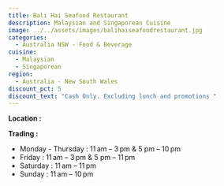 ```yaml
---
title: Bali Hai Seafood Restaurant
description: Malaysian and Singaporean Cuisine
image: ../../assets/images/balihaiseafoodrestaurant.jpg
categories:
  - Australia NSW - Food & Beverage
cuisine:
  - Malaysian
  - Singaporean
region:
  - Australia - New South Wales
discount_pct: 5
discount_text: "Cash Only. Excluding lunch and promotions "
---
```

**Location :**

**Trading :**

* Monday - Thursday :  11 am – 3 pm & 5 pm – 10 pm
* Friday : 11 am – 3 pm & 5 pm – 11 pm
* Saturday : 11 am – 11 pm
* Sunday : 11 am – 10 pm
